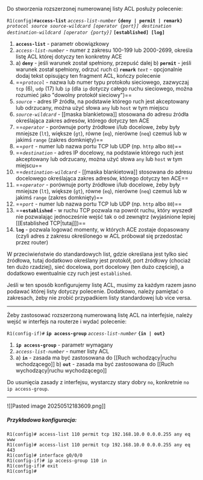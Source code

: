 Do stworzenia rozszerzonej numerowanej listy ACL posłuży polecenie:

`R1(config)#`**`access-list`** *`access-list-number`* **`{deny | permit | remark}`** *`protocol source source-wildcard [operator {port}] destination destination-wildcard [operator {porty}]`* **`[established] [log]`**
1. **`access-list`** - parametr obowiązkowy
2. *`access-list-number`* - numer z zakresu 100-199 lub 2000-2699, określa listę ACL której dotyczy ten konkretny ACE
3. a) **`deny`** - jeśli warunek został spełniony, przepuść dalej
   b) **`permit`** - jeśli warunek został spełniony, odrzuć ruch
   c) **`remark`** *`text`* - opcjonalnie dodaj tekst opisujący ten fragment ACL, kończy polecenie
4. ==*`protocol`* - nazwa lub numer typu protokołu sieciowego, zazwyczaj `tcp` (6), `udp` (17) lub `ip` (dla `ip` dotyczy całego ruchu sieciowego, można rozumieć jako "dowolny protokół sieciowy")==
5. *`source`* - adres IP źródła, na podstawie którego ruch jest akceptowany lub odrzucany, można użyć słowa `any` lub `host` w tym miejscu
6. *`source-wildcard`* - [[maska blankietowa]] stosowana do adresu źródła określająca zakres adresów, którego dotyczy ten ACE
7. ==*`operator`* - porównuje porty źródłowe i/lub docelowe, żeby były mniejsze (`lt`), większe (`gt`), równe (`eq`), nierówne (`neq`) czemuś lub w jakimś `range` (zakres domknięty)==
8. ==*`port`* - numer lub nazwa portu TCP lub UDP (np. `http` albo `80`)==
9. ==*`destination`* - adres IP docelowy, na podstawie którego ruch jest akceptowany lub odrzucany, można użyć słowa `any` lub `host` w tym miejscu==
10.  ==*`destination-wildcard`* - [[maska blankietowa]] stosowana do adresu docelowego określająca zakres adresów, którego dotyczy ten ACE==
11. ==*`operator`* - porównuje porty źródłowe i/lub docelowe, żeby były mniejsze (`lt`), większe (`gt`), równe (`eq`), nierówne (`neq`) czemuś lub w jakimś `range` (zakres domknięty)==
12. ==*`port`* - numer lub nazwa portu TCP lub UDP (np. `http` albo `80`)==
13. ==**`established`** - w ruchu TCP pozwala na powrót ruchu, który wyszedł nie pozwalając jednocześnie wejść tak o od zewnątrz (wyjaśnione lepiej [[Established TCP|tutaj]])==
14. **`log`** - pozwala logować momenty, w których ACE zostaje dopasowany (czyli adres z zakresu określonego w ACL próbował się przedostać przez router)

W przeciwieństwie do standardowych list, gdzie określana jest tylko sieć źródłowa, tutaj dodatkowo określany jest protokół, port źródłowy (chociaż ten dużo rzadziej), sieć docelowa, port docelowy (ten dużo częściej), a dodatkowo ewentualnie czy ruch jest `established`.

Jeśli w ten sposób konfigurujemy listę ACL, musimy za każdym razem jasno podawać której listy dotyczy polecenie. Dodatkowo, należy pamiętać o zakresach, żeby nie zrobić przypadkiem listy standardowej lub vice versa.

___

Żeby zastosować rozszerzoną numerowaną listę ACL na interfejsie, należy wejść w interfejs na routerze i wydać polecenie:

`R1(config-if)#` **`ip access-group`** *`access-list-number`* **`{in | out}`**
1. **`ip access-group`** - parametr wymagany
2. *`access-list-number`* - numer listy ACL
3. a) **`in`** - zasada ma być zastosowana do [[Ruch wchodzący|ruchu wchodzącego]]
   b) **`out`** - zasada ma być zastosowana do [[Ruch wychodzący|ruchu wychodzącego]]

Do usunięcia zasady z interfejsu, wystarczy stary dobry `no`, konkretnie `no ip access-group`.

___

![[Pasted image 20250512183609.png]]

##### Przykładowa konfiguracja:
```
R1(config)# access-list 110 permit tcp 192.168.10.0 0.0.0.255 any eq www
R1(config)# access-list 110 permit tcp 192.168.10.0 0.0.0.255 any eq 443
R1(config)# interface g0/0/0
R1(config-if)# ip access-group 110 in
R1(config-if)# exit
R1(config)#
```